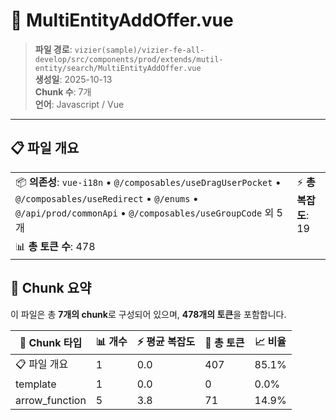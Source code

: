 # 📄 MultiEntityAddOffer.vue

> **파일 경로**: `vizier(sample)/vizier-fe-all-develop/src/components/prod/extends/mutil-entity/search/MultiEntityAddOffer.vue`  
> **생성일**: 2025-10-13  
> **Chunk 수**: 7개  
> **언어**: Javascript / Vue
---





## 📋 파일 개요

| | |
|--|--|
| 📦 **의존성**: `vue-i18n` • `@/composables/useDragUserPocket` • `@/composables/useRedirect` • `@/enums` • `@/api/prod/commonApi` • `@/composables/useGroupCode` 외 5개 | ⚡ **총 복잡도**: 19 |
| 📊 **총 토큰 수**: 478 |  |






## 🧩 Chunk 요약

이 파일은 총 **7개의 chunk**로 구성되어 있으며, **478개의 토큰**을 포함합니다.

| 🧩 Chunk 타입 | 📊 개수 | ⚡ 평균 복잡도 | 📝 총 토큰 | 📈 비율 |
|---------------|--------|-------------|----------|--------|
| 📋 파일 개요 | 1 | 0.0 | 407 | 85.1% |
| template | 1 | 0.0 | 0 | 0.0% |
| arrow_function | 5 | 3.8 | 71 | 14.9% |

